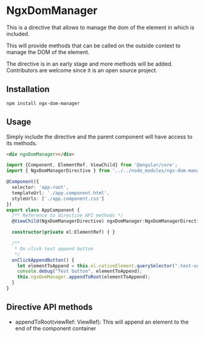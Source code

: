# NgxDomManager

This is a directive that allows to manage the dom of the element in which is included. 

This will provide methods that can be called on the outside context to manage the DOM of the element. 

The directive is in an early stage and more methods will be added. Contributors are welcome since it is an open source project.

## Installation

    npm install ngx-dom-manager
    
## Usage

Simply include the directive and the parent component will have access to its methods.
```html
<div ngxDomManager></div>
```

```typescript
import {Component, ElementRef, ViewChild} from '@angular/core';
import { NgxDomManagerDirective } from '../../node_modules/ngx-dom-manager/src/index';

@Component({
  selector: 'app-root',
  templateUrl: './app.component.html',
  styleUrls: ['./app.component.css']
})
export class AppComponent {
  /** Reference to directive API methods */
  @ViewChild(NgxDomManagerDirective) ngxDomManager:NgxDomManagerDirective;

  constructor(private el:ElementRef) { }

  /**
   * On click test append button
   */
  onClickAppendButton() {
    let elementToAppend = this.el.nativeElement.querySelector(".test-source-element");
    console.debug("Test button", elementToAppend);
    this.ngxDomManager.appendToRoot(elementToAppend);
  }
}
```

## Directive API methods

* appendToRoot(viewRef: ViewRef): This will append an element to the end of the component container

